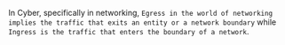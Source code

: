 In Cyber, specifically in networking, `Egress in the world of networking implies the traffic that exits an entity or a network boundary` while `Ingress is the traffic that enters the boundary of a network`. 

